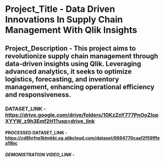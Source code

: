 # Project_Title - Data Driven Innovations In Supply Chain Management With Qlik Insights

## Project_Description - This project aims to revolutionize supply chain management through data-driven insights using   Qlik. Leveraging advanced analytics, it seeks to optimize logistics, forecasting, and inventory management, enhancing operational efficiency and responsiveness. 

### DATASET_LINK   -   **https://drive.google.com/drive/folders/10KzZnY777PnOoZIopXYYW_z9h3Emf2H1?usp=drive_link**

#### PROCESSED DATASET_LINK   -   **https://cd8hrfne1ktmkbi.sg.qlikcloud.com/dataset/6664770caaf2f59fffea19bc**

##### DEMONISTRATION VIDEO_LINK   -   

